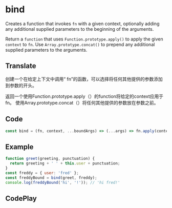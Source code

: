 # bind

Creates a function that invokes `fn` with a given context, optionally adding any additional supplied parameters to the beginning of the arguments.

Return a `function` that uses `Function.prototype.apply()` to apply the given `context` to `fn`.
Use `Array.prototype.concat()` to prepend any additional supplied parameters to the arguments.

## Translate

创建一个在给定上下文中调用“ fn”的函数，可以选择将任何其他提供的参数添加到参数的开头。

返回一个使用Function.prototype.apply（）的function将给定的context应用于fn。
使用Array.prototype.concat（）将任何其他提供的参数放在参数之前。

## Code

```js
const bind = (fn, context, ...boundArgs) => (...args) => fn.apply(context, [...boundArgs, ...args]);
```

## Example

```js
function greet(greeting, punctuation) {
  return greeting + ' ' + this.user + punctuation;
}
const freddy = { user: 'fred' };
const freddyBound = bind(greet, freddy);
console.log(freddyBound('hi', '!')); // 'hi fred!'
```

## CodePlay

<template>
  <code-play codeplay-id="" />
</template>

